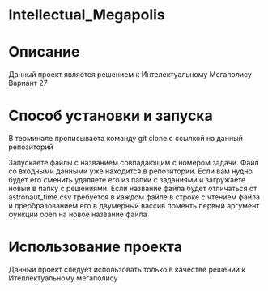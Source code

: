 # Intellectual_Megapolis

# Описание
Данный проект является решением к Интелектуальному Мегаполису
Вариант 27

# Способ установки и запуска
В терминале прописываета команду git clone c ссылкой на данный репозиторий

Запускаете файлы с названием совпадающим с номером задачи.
Файл со входными данными уже находится в репозитории. Если вам нудно будет его сменить удаляете его из папки с заданиями и загружаете новый в папку с решениями. Если название файла будет отличаться от astronaut_time.csv требуется в каждом файле в строке с чтением файла и преобразованием его в двумерный вассив поменть первый аргумент функции open на новое название файла


# Использование проекта
Данный проект следует использовать только в качестве решений к Ителлектуальному мегаполису

